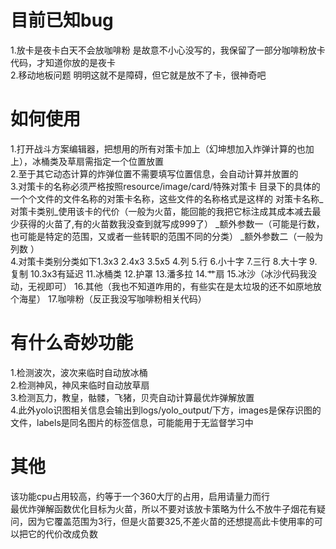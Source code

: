 目前已知bug
===========
1.放卡是夜卡白天不会放咖啡粉
是故意不小心没写的，我保留了一部分咖啡粉放卡代码，才知道你放的是夜卡
<br>2.移动地板问题
明明这就不是障碍，但它就是放不了卡，很神奇吧

如何使用
=========
1.打开战斗方案编辑器，把想用的所有对策卡加上（幻坤想加入炸弹计算的也加上），冰桶类及草扇需指定一个位置放置
<br>2.至于其它动态计算的炸弹位置不需要填写位置信息，会自动计算并放置的
<br>3.对策卡的名称必须严格按照resource/image/card/特殊对策卡 目录下的具体的一个个文件的文件名称的对策卡名称，这些文件的名称格式是这样的
对策卡名称_对策卡类别_使用该卡的代价（一般为火苗，能回能的我把它标注成其成本减去最少获得的火苗了,有的火苗数我没查到就写成999了）
_额外参数一（可能是行数，也可能是特定的范围，又或者一些转职的范围不同的分类）
_额外参数二（一般为列数
）
<br>4.对策卡类别分类如下1.3x3 2.4x3 3.5x5 4.列 5.行 6.小十字 7.三行 8.大十字 9.复制 10.3x3有延迟 11.冰桶类 12.护罩 13.潘多拉 14.艹扇
15.冰沙（冰沙代码我没动，无视即可） 16.其他（我也不知道咋用的，有些实在是太垃圾的还不如原地放个海星） 17.咖啡粉（反正我没写咖啡粉相关代码）

有什么奇妙功能
===========
1.检测波次，波次来临时自动放冰桶
<br>2.检测神风，神风来临时自动放草扇
<br>3.检测瓦力，教皇，骷髅，飞猪，贝壳自动计算最优炸弹解放置
<br>4.此外yolo识图相关信息会输出到logs/yolo_output/下方，images是保存识图的文件，labels是同名图片的标签信息，可能能用于无监督学习中

其他
===========
该功能cpu占用较高，约等于一个360大厅的占用，启用请量力而行
<br>最优炸弹解函数优化目标为火苗，所以不要对该放卡策略为什么不放牛子烟花有疑问，因为它覆盖范围为3行，但是火苗要325,不差火苗的还想提高此卡使用率的可以把它的代价改成负数